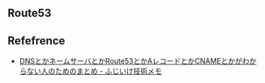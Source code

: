 ## Route53

## Refefrence
* [DNSとかネームサーバとかRoute53とかAレコードとかCNAMEとかがわからない人のためのまとめ - ふじいけ技術メモ](http://fujiike.hateblo.jp/entry/2015/09/14/191934)
